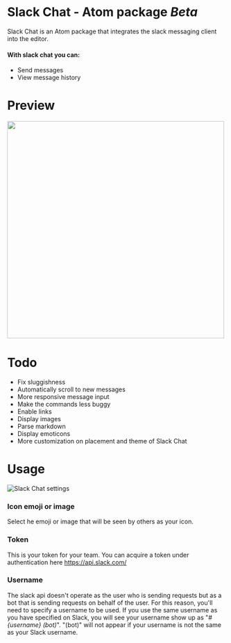 # Slack Chat - Atom package *Beta*

Slack Chat is an Atom package that integrates the slack messaging client into the editor.
#### With slack chat you can: 
- Send messages
- View message history

# Preview
<img src="http://drive.google.com/uc?export=view&id=0B_FMiWCp_bLQX2xJTkhNdEhpcG8" width=500 />

# Todo
- Fix sluggishness
- Automatically scroll to new messages
- More responsive message input
- Make the commands less buggy
- Enable links
- Display images
- Parse markdown
- Display emoticons
- More customization on placement and theme of Slack Chat

# Usage

![Slack Chat settings](http://drive.google.com/uc?export=view&id=0B_FMiWCp_bLQTTdzZjhQQ2wya0U)
### Icon emoji or image
Select he emoji or image that will be seen by others as your icon.
### Token
This is your token for your team. You can acquire a token under authentication here https://api.slack.com/ 
### Username
The slack api doesn't operate as the user who is sending requests but as a bot that is sending 
requests on behalf of the user. For this reason, you'll need to specify a username to be used.
If you use the same username as you have specified on Slack, you will see your username show up as
"*\#{username} (bot)*". "(bot)" will not appear if your username is not the same as your Slack username.
